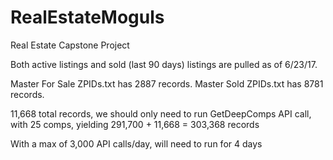 # RealEstateMoguls
Real Estate Capstone Project

Both active listings and sold (last 90 days) listings are pulled as of 6/23/17.

Master For Sale ZPIDs.txt has 2887 records.
Master Sold ZPIDs.txt has 8781 records.

11,668 total records, we should only need to run GetDeepComps API call, with 25 comps, yielding 291,700 + 11,668 = 303,368 records

With a max of 3,000 API calls/day, will need to run for 4 days
